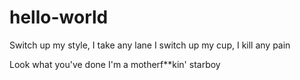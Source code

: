 # hello-world

Switch up my style, I take any lane
I switch up my cup, I kill any pain

Look what you've done
I'm a motherf**kin' starboy
